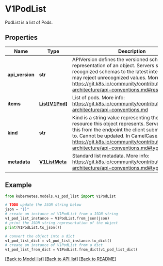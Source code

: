 # V1PodList

PodList is a list of Pods.

## Properties

Name | Type | Description | Notes
------------ | ------------- | ------------- | -------------
**api_version** | **str** | APIVersion defines the versioned schema of this representation of an object. Servers should convert recognized schemas to the latest internal value, and may reject unrecognized values. More info: https://git.k8s.io/community/contributors/devel/sig-architecture/api-conventions.md#resources | [optional] 
**items** | [**List[V1Pod]**](V1Pod.md) | List of pods. More info: https://git.k8s.io/community/contributors/devel/sig-architecture/api-conventions.md | 
**kind** | **str** | Kind is a string value representing the REST resource this object represents. Servers may infer this from the endpoint the client submits requests to. Cannot be updated. In CamelCase. More info: https://git.k8s.io/community/contributors/devel/sig-architecture/api-conventions.md#types-kinds | [optional] 
**metadata** | [**V1ListMeta**](V1ListMeta.md) | Standard list metadata. More info: https://git.k8s.io/community/contributors/devel/sig-architecture/api-conventions.md#types-kinds | [optional] 

## Example

```python
from kubernetes.models.v1_pod_list import V1PodList

# TODO update the JSON string below
json = "{}"
# create an instance of V1PodList from a JSON string
v1_pod_list_instance = V1PodList.from_json(json)
# print the JSON string representation of the object
print(V1PodList.to_json())

# convert the object into a dict
v1_pod_list_dict = v1_pod_list_instance.to_dict()
# create an instance of V1PodList from a dict
v1_pod_list_from_dict = V1PodList.from_dict(v1_pod_list_dict)
```
[[Back to Model list]](../README.md#documentation-for-models) [[Back to API list]](../README.md#documentation-for-api-endpoints) [[Back to README]](../README.md)


